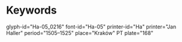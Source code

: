 # Keywords
glyph-id="Ha-05_0216"
font-id="Ha-05"
printer-id="Ha"
printer="Jan Haller"
period="1505–1525"
place="Kraków"
PT plate="168"
